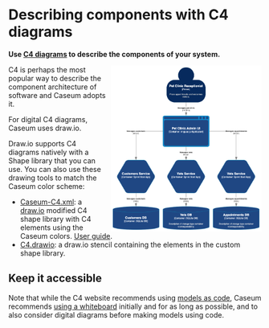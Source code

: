 # Describing components with C4 diagrams

**Use [C4 diagrams](https://c4model.com/) to describe the components of your system.**

<img src="c4-container-drawio-example.png" width="300" align="right" style="margin-left: 10px" alt="Example C4 component diagram">

C4 is perhaps the most popular way to describe the component architecture of software and Caseum adopts it.

For digital C4 diagrams, Caseum uses draw.io.

Draw.io supports C4 diagrams natively with a Shape library that you can use. You can also use these drawing tools to match the Caseum color scheme:

* [Caseum-C4.xml](Caseum-C4.xml): a [draw.io](https://www.diagrams.net/) modified C4 shape library with C4 elements using the Caseum colors. [User guide](https://desk.draw.io/support/solutions/articles/16000067790).
* [C4.drawio](C4.drawio): a draw.io stencil containing the elements in the custom shape library.

## Keep it accessible

Note that while the C4 website recommends using [models as code](c4-code.md), Caseum recommends [using a whiteboard](c4-whiteboarding.md) initially and for as long as possible, and to also consider digital diagrams before making models using code.
